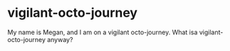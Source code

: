 # vigilant-octo-journey

My name is Megan, and I am on a vigilant octo-journey.
What isa vigilant-octo-journey anyway?
